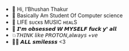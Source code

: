 - 👋 Hi, I’Bhushan Thakur
- 👀 Basically Am Student Of Computer science 
- 🌱 LIFE sᴜᴄᴋs MUSIC ʜᴇᴀʟS
- 💨 𝙄❜𝙢 𝙤𝙗𝙨𝙚𝙨𝙨𝙚𝙙 𝙒 𝙈𝙔𝙎𝙀𝙇𝙁 𝙛𝙪𝙘𝙠 𝙮❜ 𝙖𝙡𝙡
- 💥𝘛𝘏𝘐𝘕𝘒 𝘭𝘪𝘬𝘦 𝘗𝘙𝘖𝘛𝘖𝘕,𝘢𝘭𝘸𝘢𝘺𝘴 +𝘷𝘦
- 🫶🏻 𝘼𝙇𝙇 𝙨𝙢𝙞𝙡𝙚𝙨𝙨𝙨 <3
